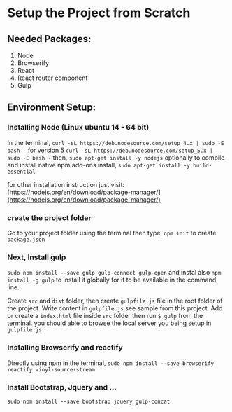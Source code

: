 # Setup the Project from Scratch

## Needed Packages:
   1. Node
   2. Browserify
   3. React
   4. React router component
   5. Gulp


## Environment Setup:

### Installing Node (Linux ubuntu 14 - 64 bit)

In the terminal, `curl -sL https://deb.nodesource.com/setup_4.x | sudo -E bash -`
for version 5 `curl -sL https://deb.nodesource.com/setup_5.x | sudo -E bash -`
then, `sudo apt-get install -y nodejs`
optionally to compile and install native npm add-ons install, `sudo apt-get install -y build-essential` 

for other installation instruction just visit: [https://nodejs.org/en/download/package-manager/](https://nodejs.org/en/download/package-manager/)

### create the project folder

Go to your project folder using the terminal then type, `npm init` to create `package.json`

### Next, Install gulp

`sudo npm install --save gulp gulp-connect gulp-open` and instal also `npm install -g gulp` to install it globally for it to be available in the command line.

Create `src` and `dist` folder, then create `gulpfile.js` file in the root folder of the project. Write content in `gulpfile.js` see sample from this project. Add or create a `index.html` file inside `src` folder then run `$ gulp` from the terminal. you should able to browse the local server you being setup in `gulpfile.js`


### Installing Browserify and reactify

Directly using npm in the terminal, `sudo npm install --save browserify reactify vinyl-source-stream`

### Install Bootstrap, Jquery and ...

`sudo npm install --save bootstrap jquery gulp-concat`

